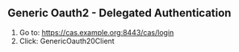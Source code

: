## Generic Oauth2 - Delegated Authentication

1. Go to: https://cas.example.org:8443/cas/login
2. Click: GenericOauth20Client